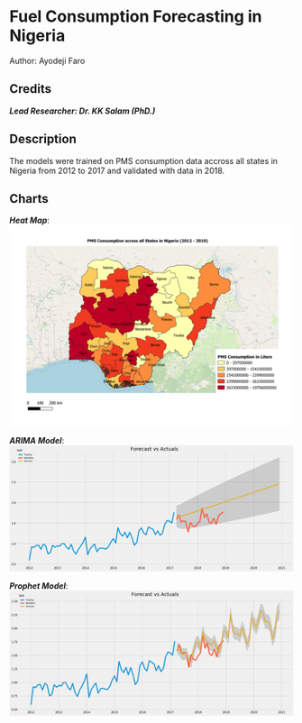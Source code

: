 # Fuel Consumption Forecasting in Nigeria
Author: Ayodeji Faro

## Credits
**_Lead Researcher: Dr. KK Salam (PhD.)_**<br>

## Description
The models were trained on PMS consumption data accross all states in Nigeria from 2012 to 2017 and validated with data in 2018. 

## Charts
**_Heat Map_**:<br>
<img src="map.png"><br>

**_ARIMA Model_**:<br>
<img src="arima.png"><br>

**_Prophet Model_**:<br>
<img src="prophet.png"><br>
